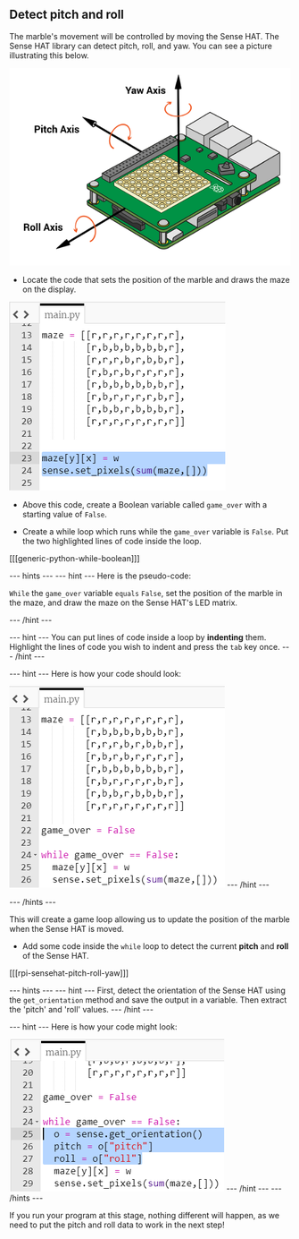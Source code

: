 ## Detect pitch and roll

The marble's movement will be controlled by moving the Sense HAT. The Sense HAT library can detect pitch, roll, and yaw. You can see a picture illustrating this below.

![Sense HAT orientation](images/orientation.png)

+ Locate the code that sets the position of the marble and draws the maze on the display.

![Draw marble code](images/draw-marble-code.png)

+ Above this code, create a Boolean variable called `game_over` with a starting value of `False`.

+ Create a while loop which runs while the `game_over` variable is `False`. Put the two highlighted lines of code inside the loop.

[[[generic-python-while-boolean]]]

--- hints ---
--- hint ---
Here is the pseudo-code:

`While` the `game_over` variable `equals` `False`, set the position of the marble in the maze, and draw the maze on the Sense HAT's LED matrix.

--- /hint ---

--- hint ---
You can put lines of code inside a loop by **indenting** them. Highlight the lines of code you wish to indent and press the `tab` key once.
--- /hint ---

--- hint ---
Here is how your code should look:

![While loop hint](images/while-loop-hint.png)
--- /hint ---

--- /hints ---

This will create a game loop allowing us to update the position of the marble when the Sense HAT is moved.


+ Add some code inside the `while` loop to detect the current **pitch** and **roll** of the Sense HAT.

[[[rpi-sensehat-pitch-roll-yaw]]]

--- hints ---
--- hint ---
First, detect the orientation of the Sense HAT using the `get_orientation` method and save the output in a variable. Then extract the 'pitch' and 'roll' values.
--- /hint ---

--- hint ---
Here is how your code might look:

![Get pitch and roll](images/get-pitch-roll-hint.png)
--- /hint ---
--- /hints ---

If you run your program at this stage, nothing different will happen, as we need to put the pitch and roll data to work in the next step!
